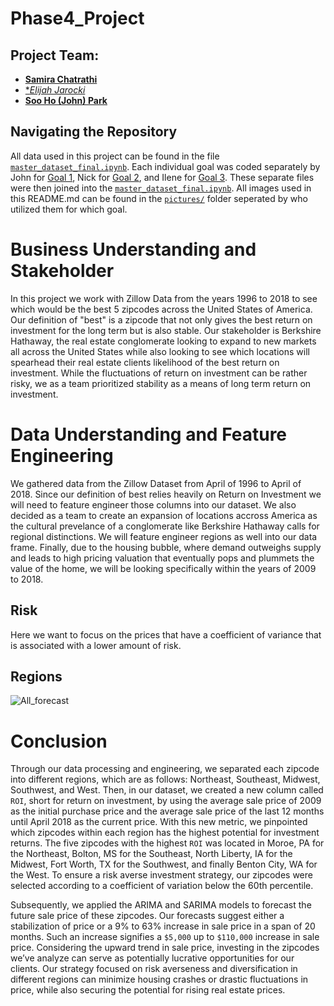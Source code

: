 # Phase4_Project
## Project Team:
 - [**Samira Chatrathi**](https://github.com/sgchatrathi)
 - [**Elijah Jarocki*](https://github.com/ejarocki)
 - [**Soo Ho (John) Park**](https://github.com/soohojp)

## Navigating the Repository
All data used in this project can be found in the file [`master_dataset_final.ipynb`](https://github.com/soohojp/Phase-1-Project-Best-Team-/blob/main/master_dataset.ipynb).
Each individual goal was coded separately by John for [Goal 1](https://github.com/soohojp/Phase-1-Project-Best-Team-/blob/main/Untitled%20copy.ipynb), Nick for [Goal 2](https://github.com/soohojp/Phase-1-Project-Best-Team-/blob/main/goal_2_nick_w.ipynb), and Ilene for [Goal 3](https://github.com/soohojp/Phase-1-Project-Best-Team-/blob/main/Data%20set%20cleaning%20-%20ilene.ipynb). These separate files were then joined into the [`master_dataset_final.ipynb`](https://github.com/soohojp/Phase-1-Project-Best-Team-/blob/main/master_dataset.ipynb). All images used in this README.md can be found in the [`pictures/`](https://github.com/soohojp/Phase-1-Project-Best-Team-/tree/main/pictures) folder seperated by who utilized them for which goal.

# Business Understanding and Stakeholder

In this project we work with Zillow Data from the years 1996 to 2018 to see which would be the best 5 zipcodes across the United States of America. Our definition of "best" is a zipcode that not only gives the best return on investment for the long term but is also stable. Our stakeholder is Berkshire Hathaway, the real estate conglomerate looking to expand to new markets all across the United States while also looking to see which locations will spearhead their real estate clients likelihood of the best return on investment. While the fluctuations of return on investment can be rather risky, we as a team prioritized stability as a means of long term return on investment.

# Data Understanding and Feature Engineering

We gathered data from the Zillow Dataset from April of 1996 to April of 2018. Since our definition of best relies heavily on Return on Investment we will need to feature engineer those columns into our dataset. We also decided as a team to create an expansion of locations accross America as the cultural prevelance of a conglomerate like Berkshire Hathaway calls for regional distinctions. We will feature engineer regions as well into our data frame. Finally, due to the housing bubble, where demand outweighs supply and leads to high pricing valuation that eventually pops and plummets the value of the home, we will be looking specifically within the years of 2009 to 2018.  

## Risk
Here we want to focus on the prices that have a coefficient of variance that is associated with a lower amount of risk.

## Regions


![All_forecast](time-series/photos/all_forecast.png)

# Conclusion
Through our data processing and engineering, we separated each zipcode into different regions, which are as follows: Northeast, Southeast, Midwest, Southwest, and West. Then, in our dataset, we created a new column called `ROI`, short for return on investment, by using the average sale price of 2009 as the initial purchase price and the average sale price of the last 12 months until April 2018 as the current price. With this new metric, we pinpointed which zipcodes within each region has the highest potential for investment returns. The five zipcodes with the highest `ROI` was located in Moroe, PA for the Northeast, Bolton, MS for the Southeast, North Liberty, IA for the Midwest, Fort Worth, TX for the Southwest, and finally Benton City, WA for the West. To ensure a risk averse investment strategy, our zipcodes were selected according to a coefficient of variation below the 60th percentile.

Subsequently, we applied the ARIMA and SARIMA models to forecast the future sale price of these zipcodes. Our forecasts suggest either a stabilization of price or a 9% to 63% increase in sale price in a span of 20 months. Such an increase signifies a `$5,000` up to `$110,000` increase in sale price. Considering the upward trend in sale price, investing in the zipcodes we’ve analyze can serve as potentially lucrative opportunities for our clients. Our strategy focused on risk averseness and diversification in different regions can minimize housing crashes or drastic fluctuations in price, while also securing the potential for rising real estate prices.
